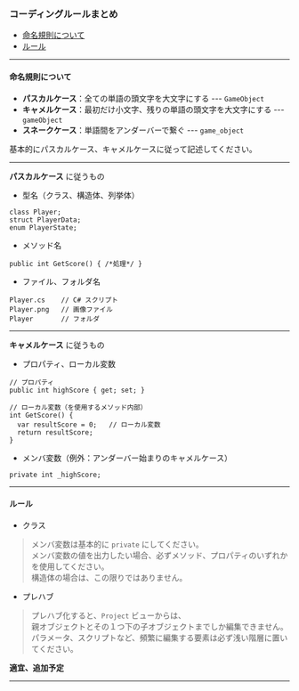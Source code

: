 
### コーディングルールまとめ

* [命名規則について](#hd1)
* [ルール](#hd2)

---
#### 命名規則について <a name = "hd1">
- **パスカルケース**：全ての単語の頭文字を大文字にする --- `GameObject`
- **キャメルケース**：最初だけ小文字、残りの単語の頭文字を大文字にする --- `gameObject`
- **スネークケース**：単語間をアンダーバーで繋ぐ --- `game_object`

基本的にパスカルケース、キャメルケースに従って記述してください。

---
**パスカルケース** に従うもの

- 型名（クラス、構造体、列挙体）
~~~
class Player;
struct PlayerData;
enum PlayerState;
~~~

- メソッド名
~~~
public int GetScore() { /*処理*/ }
~~~

- ファイル、フォルダ名
~~~
Player.cs    // C# スクリプト
Player.png   // 画像ファイル
Player       // フォルダ
~~~

---
**キャメルケース** に従うもの

- プロパティ、ローカル変数
~~~
// プロパティ
public int highScore { get; set; }

// ローカル変数（を使用するメソッド内部）
int GetScore() {
  var resultScore = 0;   // ローカル変数
  return resultScore;
}
~~~

- メンバ変数（例外：アンダーバー始まりのキャメルケース）
~~~
private int _highScore;
~~~

---
#### ルール <a name = "hd2">

- クラス

> メンバ変数は基本的に `private` にしてください。  
> メンバ変数の値を出力したい場合、必ずメソッド、プロパティのいずれかを使用してください。  
> 構造体の場合は、この限りではありません。

- プレハブ

> プレハブ化すると、`Project` ビューからは、  
> 親オブジェクトとその１つ下の子オブジェクトまでしか編集できません。  
> パラメータ、スクリプトなど、頻繁に編集する要素は必ず浅い階層に置いてください。

**適宜、追加予定**

---

